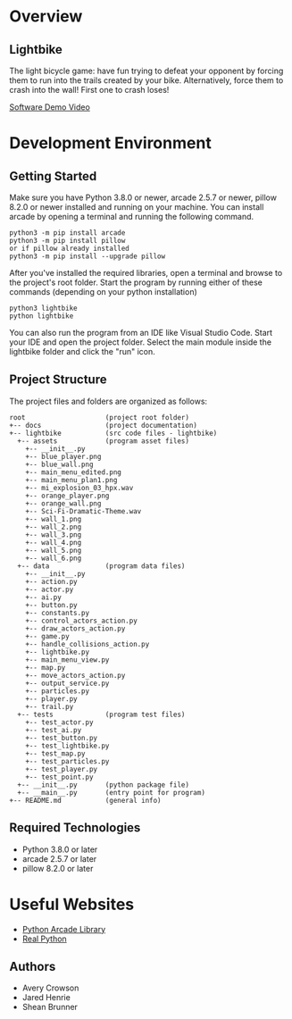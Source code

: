 # Overview

## Lightbike
The light bicycle game: have fun trying to defeat your opponent by forcing 
them to run into the trails created by your bike. Alternatively, force them 
to crash into the wall! First one to crash loses!

[Software Demo Video](https://youtu.be/MT6iDnaZr4g)

# Development Environment

## Getting Started

Make sure you have Python 3.8.0 or newer, arcade 2.5.7 or newer, pillow 8.2.0 or newer installed 
and running on your machine. You can install arcade by opening a terminal 
and running the following command.
```
python3 -m pip install arcade
python3 -m pip install pillow
or if pillow already installed
python3 -m pip install --upgrade pillow
```
After you've installed the required libraries, open a terminal and browse to the 
project's root folder. Start the program by running either of these commands (depending 
on your python installation)
```
python3 lightbike
python lightbike
```
You can also run the program from an IDE like Visual Studio Code. Start your IDE 
and open the project folder. Select the main module inside the lightbike folder and 
click the "run" icon.

## Project Structure

The project files and folders are organized as follows:
```
root                    (project root folder)
+-- docs                (project documentation)
+-- lightbike           (src code files - lightbike)
  +-- assets            (program asset files)
    +-- __init__.py
    +-- blue_player.png
    +-- blue_wall.png
    +-- main_menu_edited.png
    +-- main_menu_plan1.png
    +-- mi_explosion_03_hpx.wav
    +-- orange_player.png
    +-- orange_wall.png
    +-- Sci-Fi-Dramatic-Theme.wav
    +-- wall_1.png
    +-- wall_2.png
    +-- wall_3.png
    +-- wall_4.png
    +-- wall_5.png
    +-- wall_6.png
  +-- data              (program data files)
    +-- __init__.py
    +-- action.py
    +-- actor.py
    +-- ai.py
    +-- button.py
    +-- constants.py
    +-- control_actors_action.py
    +-- draw_actors_action.py
    +-- game.py
    +-- handle_collisions_action.py
    +-- lightbike.py
    +-- main_menu_view.py
    +-- map.py
    +-- move_actors_action.py
    +-- output_service.py
    +-- particles.py
    +-- player.py
    +-- trail.py
  +-- tests             (program test files)
    +-- test_actor.py
    +-- test_ai.py
    +-- test_button.py
    +-- test_lightbike.py
    +-- test_map.py
    +-- test_particles.py
    +-- test_player.py
    +-- test_point.py
  +-- __init__.py       (python package file)
  +-- __main__.py       (entry point for program)
+-- README.md           (general info)
```

## Required Technologies

* Python 3.8.0 or later
* arcade 2.5.7 or later
* pillow 8.2.0 or later

# Useful Websites

* [Python Arcade Library](https://api.arcade.academy/en/latest/)
* [Real Python](https://realpython.com/arcade-python-game-framework/)

## Authors
* Avery Crowson
* Jared Henrie
* Shean Brunner
